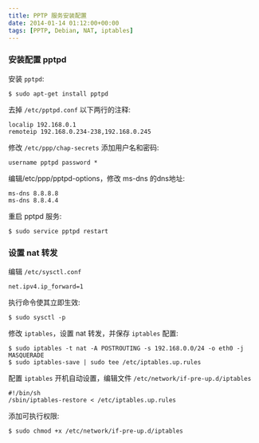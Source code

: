 ```yaml
---
title: PPTP 服务安装配置
date: 2014-01-14 01:12:00+00:00
tags: [PPTP, Debian, NAT, iptables]
---
```


### 安装配置 pptpd



安装 `pptpd`:


```shell
$ sudo apt-get install pptpd
```



去掉 `/etc/pptpd.conf` 以下两行的注释:


```
localip 192.168.0.1
remoteip 192.168.0.234-238,192.168.0.245
```



修改 `/etc/ppp/chap-secrets` 添加用户名和密码:


```
username pptpd password *
```



编辑/etc/ppp/pptpd-options，修改 ms-dns 的dns地址:


```
ms-dns 8.8.8.8
ms-dns 8.8.4.4
```



重启 pptpd 服务:


```shell
$ sudo service pptpd restart
```





### 设置 nat 转发



编辑 `/etc/sysctl.conf`


```
net.ipv4.ip_forward=1
```



执行命令使其立即生效:


```shell
$ sudo sysctl -p
```



修改 `iptables`，设置 nat 转发，并保存 `iptables` 配置:


```shell
$ sudo iptables -t nat -A POSTROUTING -s 192.168.0.0/24 -o eth0 -j MASQUERADE
$ sudo iptables-save | sudo tee /etc/iptables.up.rules
```



配置 `iptables` 开机自动设置，编辑文件 `/etc/network/if-pre-up.d/iptables`


```shell
#!/bin/sh
/sbin/iptables-restore < /etc/iptables.up.rules
```



添加可执行权限:


```shell
$ sudo chmod +x /etc/network/if-pre-up.d/iptables
```
